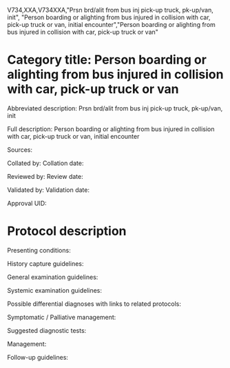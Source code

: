 V734,XXA,V734XXA,"Prsn brd/alit from bus inj pick-up truck, pk-up/van, init", "Person boarding or alighting from bus injured in collision with car, pick-up truck or van, initial encounter","Person boarding or alighting from bus injured in collision with car, pick-up truck or van"
# Category title: Person boarding or alighting from bus injured in collision with car, pick-up truck or van

Abbreviated description: Prsn brd/alit from bus inj pick-up truck, pk-up/van, init

Full description: Person boarding or alighting from bus injured in collision with car, pick-up truck or van, initial encounter

Sources:

Collated by:
Collation date:

Reviewed by:
Review date:

Validated by:
Validation date:

Approval UID:

# Protocol description

Presenting conditions:

History capture guidelines:

General examination guidelines:

Systemic examination guidelines:

Possible differential diagnoses with links to related protocols:

Symptomatic / Palliative management:

Suggested diagnostic tests:

Management:

Follow-up guidelines:
